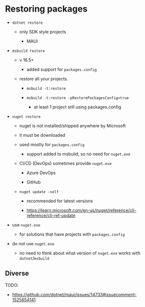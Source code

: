 # Restoring packages

*   `dotnet restore`

    *   only SDK style projects

        *   MAUI

*   `msbuild restore`

    *   v 16.5+

        *   added support for `packages.config`

    *   restore all your projects.

        *   `msbuild -t:restore`

        *   `msbuild -t:restore -pRestorePackagesConfig=true`

            *   at least 1 project still using packages.config

*   `nuget restore`

    *   nuget is not installed/shipped anywhere by Microsoft

    *   it must be downloaded

    *   used mostly for `packages.config`

        *   support added to msbuild, so no need for `nuget.exe`

    *   CI/CD (DevOps) sometimes provide `nuget.exe`

        *   Azure DevOps

        *   GitHub

    *   `nuget update -self`

        *   recommended for latest versions

        *   https://learn.microsoft.com/en-us/nuget/reference/cli-reference/cli-ref-update

*   use `nuget.exe`

    *   for solutions that have projects with `packages.config`

*   do not use `nuget.exe`

    *    no need to think about what version of `nuget.exe` works with `dotnet`/`msbuild`


## Diverse

TODO:

*   https://github.com/dotnet/maui/issues/14733#issuecomment-1525654141

